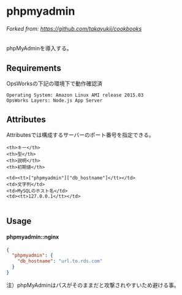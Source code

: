 # phpmyadmin

###### Forked from: https://github.com/takayukii/cookbooks

phpMyAdminを導入する。

## Requirements

OpsWorksの下記の環境下で動作確認済

``` 
Operating System: Amazon Linux AMI release 2015.03
OpsWorks Layers: Node.js App Server
```

## Attributes

Attributesでは構成するサーバーのポート番号を指定できる。

<table>

  <tr>

``` 
<th>キー</th>
<th>型</th>
<th>説明</th>
<th>初期値</th>
```

  </tr>

  <tr>

``` 
<td><tt>["phpmyadmin"]["db_hostname"]</tt></td>
<td>文字列</td>
<td>MySQLのホスト名</td>
<td><tt>127.0.0.1</tt></td>
```

  </tr>

</table>

## Usage

#### phpmyadmin::nginx

``` json
{
  "phpmyadmin": {
    "db_hostname": "url.to.rds.com"
  }
}
```

注）phpMyAdminはパスがそのままだと攻撃されやすいため避ける事。